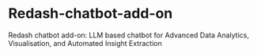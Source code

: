 # Redash-chatbot-add-on
Redash chatbot add-on: LLM based chatbot for Advanced Data Analytics, Visualisation, and Automated Insight Extraction
